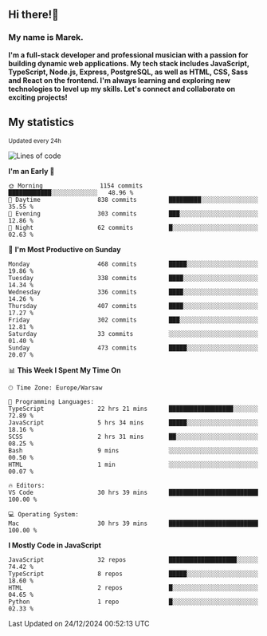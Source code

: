 ## Hi there!👋 ##
### My name is Marek. ###

**I'm a full-stack developer and professional musician with a passion for building dynamic web applications. My tech stack includes JavaScript, TypeScript, Node.js, Express, PostgreSQL, as well as HTML, CSS, Sass and React on the frontend. I'm always learning and exploring new technologies to level up my skills. Let's connect and collaborate on exciting projects!**

## My statistics ##
<sub>Updated every 24h</sub>
<!--START_SECTION:waka-->
![Lines of code](https://img.shields.io/badge/From%20Hello%20World%20I%27ve%20Written-93.0%20thousand%20lines%20of%20code-blue)

**I'm an Early 🐤** 

```text
🌞 Morning                1154 commits        ████████████░░░░░░░░░░░░░   48.96 % 
🌆 Daytime                838 commits         █████████░░░░░░░░░░░░░░░░   35.55 % 
🌃 Evening                303 commits         ███░░░░░░░░░░░░░░░░░░░░░░   12.86 % 
🌙 Night                  62 commits          █░░░░░░░░░░░░░░░░░░░░░░░░   02.63 % 
```
📅 **I'm Most Productive on Sunday** 

```text
Monday                   468 commits         █████░░░░░░░░░░░░░░░░░░░░   19.86 % 
Tuesday                  338 commits         ████░░░░░░░░░░░░░░░░░░░░░   14.34 % 
Wednesday                336 commits         ████░░░░░░░░░░░░░░░░░░░░░   14.26 % 
Thursday                 407 commits         ████░░░░░░░░░░░░░░░░░░░░░   17.27 % 
Friday                   302 commits         ███░░░░░░░░░░░░░░░░░░░░░░   12.81 % 
Saturday                 33 commits          ░░░░░░░░░░░░░░░░░░░░░░░░░   01.40 % 
Sunday                   473 commits         █████░░░░░░░░░░░░░░░░░░░░   20.07 % 
```


📊 **This Week I Spent My Time On** 

```text
🕑︎ Time Zone: Europe/Warsaw

💬 Programming Languages: 
TypeScript               22 hrs 21 mins      ██████████████████░░░░░░░   72.89 % 
JavaScript               5 hrs 34 mins       █████░░░░░░░░░░░░░░░░░░░░   18.16 % 
SCSS                     2 hrs 31 mins       ██░░░░░░░░░░░░░░░░░░░░░░░   08.25 % 
Bash                     9 mins              ░░░░░░░░░░░░░░░░░░░░░░░░░   00.50 % 
HTML                     1 min               ░░░░░░░░░░░░░░░░░░░░░░░░░   00.07 % 

🔥 Editors: 
VS Code                  30 hrs 39 mins      █████████████████████████   100.00 % 

💻 Operating System: 
Mac                      30 hrs 39 mins      █████████████████████████   100.00 % 
```

**I Mostly Code in JavaScript** 

```text
JavaScript               32 repos            ███████████████████░░░░░░   74.42 % 
TypeScript               8 repos             █████░░░░░░░░░░░░░░░░░░░░   18.60 % 
HTML                     2 repos             █░░░░░░░░░░░░░░░░░░░░░░░░   04.65 % 
Python                   1 repo              █░░░░░░░░░░░░░░░░░░░░░░░░   02.33 % 
```




 Last Updated on 24/12/2024 00:52:13 UTC
<!--END_SECTION:waka-->

<!--
**MarekSax/MarekSax** is a ✨ _special_ ✨ repository because its `README.md` (this file) appears on your GitHub profile.

Here are some ideas to get you started:

- 🔭 I’m currently working on ...
- 🌱 I’m currently learning ...
- 👯 I’m looking to collaborate on ...
- 🤔 I’m looking for help with ...
- 💬 Ask me about ...
- 📫 How to reach me: ...
- 😄 Pronouns: ...
- ⚡ Fun fact: ...
-->
